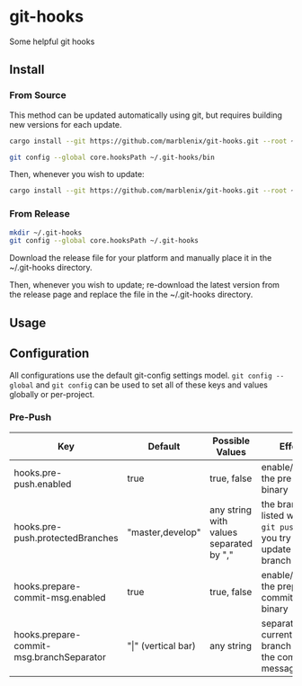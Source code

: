 # git-hooks

Some helpful git hooks

## Install

### From Source

This method can be updated automatically using git, but requires building new versions for each update.

```bash
cargo install --git https://github.com/marblenix/git-hooks.git --root ~/.git-hooks

git config --global core.hooksPath ~/.git-hooks/bin
```

Then, whenever you wish to update:

```bash
cargo install --git https://github.com/marblenix/git-hooks.git --root ~/.git-hooks --force
```

### From Release

```bash
mkdir ~/.git-hooks
git config --global core.hooksPath ~/.git-hooks
```

Download the release file for your platform and manually place it in the ~/.git-hooks directory.

Then, whenever you wish to update; re-download the latest version from the release page and replace the file in the
~/.git-hooks directory.

## Usage

## Configuration

All configurations use the default git-config settings model. `git config --global` and `git config` can be used to set
all of these keys and values globally or per-project.

### Pre-Push

Key | Default | Possible Values | Effect
--- | ------- | --------------- | ------
hooks.pre-push.enabled | true | true, false| enable/disable the pre-push binary
hooks.pre-push.protectedBranches | "master,develop" | any string with values separated by "," | the branches listed will stop `git push` if you try to update that branch
hooks.prepare-commit-msg.enabled | true | true, false| enable/disable the prepare-commit-msg binary
hooks.prepare-commit-msg.branchSeparator | "&#124;" (vertical bar) | any string | separates the current branch from the commit message